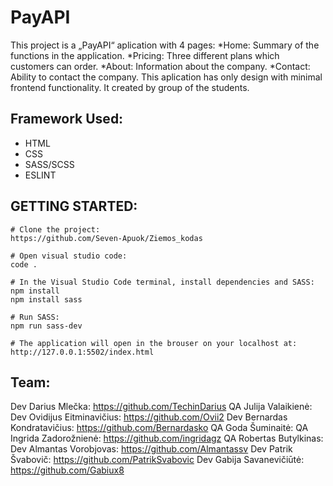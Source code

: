 # PayAPI
This project is a „PayAPI“ aplication with 4 pages:
*Home: Summary of the functions in the application.
*Pricing: Three different plans which customers can order.
*About: Information about the company.
*Contact: Ability to contact the company.
This aplication has only design with minimal frontend functionality.
It created by group of the students.

## Framework Used:
* HTML
* CSS
* SASS/SCSS
* ESLINT

## GETTING STARTED:
```
# Clone the project:
https://github.com/Seven-Apuok/Ziemos_kodas
 
# Open visual studio code:
code .
 
# In the Visual Studio Code terminal, install dependencies and SASS:
npm install
npm install sass
 
# Run SASS:
npm run sass-dev
 
# The application will open in the brouser on your localhost at:
http://127.0.0.1:5502/index.html

```
## Team:
Dev Darius Mlečka: https://github.com/TechinDarius
QA Julija Valaikienė:
Dev Ovidijus Eitminavičius: https://github.com/Ovii2
Dev Bernardas Kondratavičius: https://github.com/Bernardasko
QA Goda Šuminaitė:
QA Ingrida Zadorožnienė: https://github.com/ingridagz
QA Robertas Butylkinas:
Dev Almantas Vorobjovas: https://github.com/Almantassv
Dev Patrik Švabovič: https://github.com/PatrikSvabovic
Dev Gabija Savanevičiūtė: https://github.com/Gabiux8
